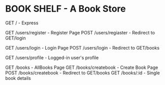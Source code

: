 # BOOK SHELF - A Book Store

GET / - Express

GET     /users/register - Register Page
POST    /users/regiaster - Redirect to GET/login

GET     /users/login - Login Page
POST    /users/login - Redirect to GET/books

GET     /users/profile - Logged-in user's profile

GET     /books - AllBooks Page
GET     /books/createbook - Create Book Page
POST    /books/createbook - Redirect to GET/books
GET     /books/:id        - Single book details




